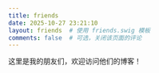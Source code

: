 ```yaml
---
title: friends
date: 2025-10-27 23:21:10
layout: friends  # 使用 friends.swig 模板
comments: false  # 可选，关闭该页面的评论
---
```

这里是我的朋友们，欢迎访问他们的博客！
